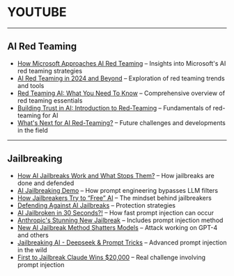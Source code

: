 # YOUTUBE

---
**AI Red Teaming**
---
- [How Microsoft Approaches AI Red Teaming](https://www.youtube.com/watch?v=zFRn_RMSPI4) – Insights into Microsoft's AI red teaming strategies  
- [AI Red Teaming in 2024 and Beyond](https://www.youtube.com/watch?v=nzfPUeB6UjM) – Exploration of red teaming trends and tools  
- [Red Teaming AI: What You Need To Know](https://www.youtube.com/watch?v=2WvxYDpXw5s) – Comprehensive overview of red teaming essentials  
- [Building Trust in AI: Introduction to Red-Teaming](https://www.youtube.com/watch?v=Zw_ulylWrhs) – Fundamentals of red-teaming for AI  
- [What's Next for AI Red-Teaming?](https://www.youtube.com/watch?v=gDnNuxpvPis) – Future challenges and developments in the field  
---
**Jailbreaking**
---
- [How AI Jailbreaks Work and What Stops Them?](https://www.youtube.com/watch?v=6Mmevs1877A) – How jailbreaks are done and defended  
- [AI Jailbreaking Demo](https://www.youtube.com/watch?v=F_KychntktU) – How prompt engineering bypasses LLM filters  
- [How Jailbreakers Try to “Free” AI](https://www.youtube.com/watch?v=CIQe2jdYAJ0) – The mindset behind jailbreakers  
- [Defending Against AI Jailbreaks](https://www.youtube.com/watch?v=BaNXYqcfDyo) – Protection strategies  
- [AI Jailbroken in 30 Seconds?!](https://www.youtube.com/watch?v=YatNUON2yOQ) – How fast prompt injection can occur  
- [Anthropic's Stunning New Jailbreak](https://www.youtube.com/watch?v=LGHaMcP_flA) – Includes prompt injection method  
- [New AI Jailbreak Method Shatters Models](https://www.youtube.com/watch?v=5cEvNO9rZgI) – Attack working on GPT-4 and others  
- [Jailbreaking AI - Deepseek & Prompt Tricks](https://www.youtube.com/watch?v=9TVG9Oxda0M) – Advanced prompt injection in the wild  
- [First to Jailbreak Claude Wins $20,000](https://www.youtube.com/watch?v=m5uWKRJhcao) – Real challenge involving prompt injection  
